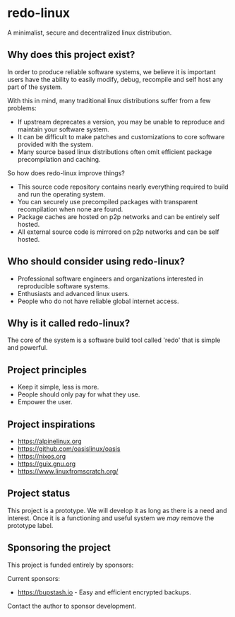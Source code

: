 # redo-linux

A minimalist, secure and decentralized linux distribution.

## Why does this project exist?

In order to produce reliable software systems, we believe it is important users
have the ability to easily modify, debug, recompile and self host any part of the system.

With this in mind, many traditional linux distributions suffer from a few problems:

- If upstream deprecates a version, you may be unable to reproduce and maintain your software system.
- It can be difficult to make patches and customizations to core software provided with the system.
- Many source based linux distributions often omit efficient package precompilation and caching.

So how does redo-linux improve things?

- This source code repository contains nearly everything required to build and run the operating system.
- You can securely use precompiled packages with transparent recompilation when none are found.
- Package caches are hosted on p2p networks and can be entirely self hosted.
- All external source code is mirrored on p2p networks and can be self hosted.

## Who should consider using redo-linux?

- Professional software engineers and organizations interested in reproducible software systems.
- Enthusiasts and advanced linux users.
- People who do not have reliable global internet access.

## Why is it called redo-linux?

The core of the system is a software build tool called 'redo' that is simple and powerful.

## Project principles

- Keep it simple, less is more.
- People should only pay for what they use.
- Empower the user.

## Project inspirations

- https://alpinelinux.org
- https://github.com/oasislinux/oasis
- https://nixos.org
- https://guix.gnu.org
- https://www.linuxfromscratch.org/

## Project status

This project is a prototype. We will develop it as long as there is a need
and interest. Once it is a functioning and useful system we *may* remove the prototype label.

## Sponsoring the project

This project is funded entirely by sponsors:

Current sponsors:

- https://bupstash.io - Easy and efficient encrypted backups.

Contact the author to sponsor development.